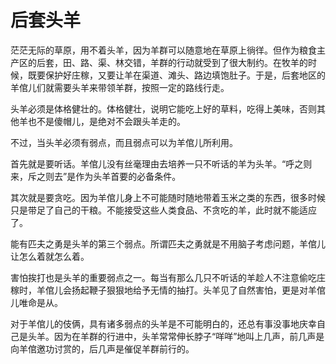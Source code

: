 # 后套头羊

茫茫无际的草原，用不着头羊，因为羊群可以随意地在草原上徜徉。但作为粮食主产区的后套，田、路、渠、林交错，羊群的行动就受到了很大制约。在牧羊的时候，既要保护好庄稼，又要让羊在渠道、滩头、路边填饱肚子。于是，后套地区的羊倌儿们就需要头羊来带领羊群，按照一定的路线行走。 

头羊必须是体格健壮的。体格健壮，说明它能吃上好的草料，吃得上美味，否则其他羊也不是傻帽儿，是绝对不会跟头羊走的。 

不过，当头羊必须有弱点，而且弱点可以为羊倌儿所利用。 

首先就是要听话。羊倌儿没有丝毫理由去培养一只不听话的羊为头羊。“呼之则来，斥之则去”是作为头羊首要的必备条件。 

其次就是要贪吃。因为羊倌儿身上不可能随时随地带着玉米之类的东西，很多时候只是带足了自己的干粮。不能接受这些人类食品、不贪吃的羊，此时就不能适应了。 

能有匹夫之勇是头羊的第三个弱点。所谓匹夫之勇就是不用脑子考虑问题，羊倌儿让怎么着就怎么着。 

害怕挨打也是头羊的重要弱点之一。每当有那么几只不听话的羊趁人不注意偷吃庄稼时，羊倌儿会扬起鞭子狠狠地给予无情的抽打。头羊见了自然害怕，更是对羊倌儿唯命是从。 

对于羊倌儿的伎俩，具有诸多弱点的头羊是不可能明白的，还总有事没事地庆幸自己是头羊。因为在羊群的行进中，头羊常常伸长脖子“咩咩”地叫上几声，前几声是向羊倌邀功讨赏的，后几声是催促羊群前行的。